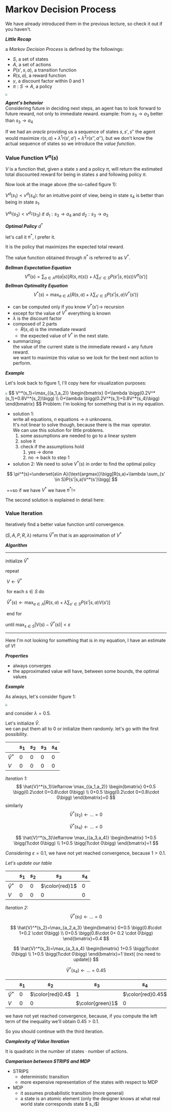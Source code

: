 # Markov Decision Process

We have already introduced them in the previous lecture, so check it out if you haven't.

***Little Recap***

a *Markov Decision Process* is defined by the followings:

- $S$, a set of states
- $A$, a set of actions
- $P(s',s,a)$, a transition function
- $R(s,a)$, a reward function
- $\gamma$, a discount factor within $0$ and $1$
- $\pi:S\to A$, a policy

<img src="img/24091.png" style="zoom:40%">



***Agent's behavior***   
Considering future in deciding next steps, an agent has to look forward to future reward, not only to immediate reward. example: from $s_3 \to a_3$ better than $s_3 \to a_4$

If we had an *oracle* providing us a sequence of states $s,s',s''$ the agent would maximize $r(s,a)+ λ^1  r(s’,a’)+ λ^2  r(s’’,a’’)$, but we don't know the actual sequence of states so we introduce the *value function*.

### Value Function $V^\pi(s)$

$V$ is a function that, given a state $s$ and a policy $\pi$, will return the estimated total discounted reward for being in states $s$ and following policy $\pi$.

Now look at the image above (the so-called figure 1):

$V^d(s_1)<v^d(s_4)$: for an intuitive point of view, being in state $s_4$ is better than being in state $s_1$.

$V^{d_1}(s_3)<v^{d_2}(s_3)$ if  $d_1:s_3 \to a_4$  and  $d_2:s_3 \to a_3$

***Optimal Policy*** $d^*$

let's call it $\pi^*$, I prefer it.

It is the policy that maximizes the expected total reward.

The value function obtained through $\pi^*$ is referred to as $V^*$.

***Bellman Expectation Equation***
$$
V^\pi(s)= \sum_{a \in A}\pi(a|s)\bigg[R(s,\pi(s))+\lambda\sum_{s' \in S}P\big(s'|s,\pi(s)\big)V^\pi(s')\bigg]
$$
***Bellman Optimality Equation***
$$
V^*(s)=\max_{a\in A}\bigg\{R(s,a)+\lambda\sum_{s' \in S}P(s'|s,a)V^*(s')\bigg\}
$$

- can be computed only if you know $V^*(s') \to$ recursion
- except for the value of $V^*$ everything is known
- $\lambda$ is the discount factor
- composed of 2 parts
  - $R(s,a)$ is the immediate reward
  - the expected value of $V^*$ in the next state.
- summarizing:   
  the value of the current state is the immediate reward $+$ any future reward.  
  we want to maximize this value so we look for the best next action to perform.

***Example***

Let's look back to figure $1$, I'll copy here for visualization purposes:

<img src="img/24091.png" style="zoom:40%">
$$
V^*(s_1)=\max_{(a_1,a_2)}
\begin{bmatrix}
0+\lambda \bigg(0.2V^*(s_1)+0.8V^*(s_2)\bigg)
\\
0+\lambda \bigg(0.2V^*(s_1)+0.8V^*(s_4)\bigg)
\end{bmatrix}
$$
Problem: I'm looking for something that is in my equation.

- solution 1:   
  write all equations, $n$ equations $\to$ $n$ unknowns.  
  It's not linear to solve though, because there is the $\max$ operator.  
  We can use this solution for little problems. 
  1. some assumptions are needed to go to a linear system
  2. solve it
  3. check if the assumptions hold
     1. yes $\to$ done
     2. no $\to$ back to step 1
- solution 2:  We need to solve $V^*(s)$ in order to find the optimal policy

$$
\pi^*(s)=\underset{a\in A}{\text{argmax}}\bigg[R(s,a)+\lambda \sum_{s' \in S}P(s'|s,a)V^*(s')\bigg]
$$

​		==so if we have $V^*$ we have $\pi^*$!=

The second solution is explained in detail here:

### Value Iteration

Iteratively find a better value function until convergence.

$(S,A,P,R,\lambda)$ returns $\hat{V}^*$m that is an approximation of $V^*$

***Algorithm***

_____________________________________________________________________________________________________________________________________________________________________________________________________________________________________

$\text{initialize }\hat{V}^*$

$\text{repeat}$

​			$V \leftarrow \hat{V}^*$

​			$\text{for each $s \in S$ do}$

​						$\hat{V}^*(s) \leftarrow \max_{a \in A}\big[R(s,a)+\lambda\sum_{s'\in S}P(s'|s,a)V(s')\big]$

​			$\text{end for}$

$\text{until }\max_{s \in S}|V(s)-\hat{V}^*(s)|< \varepsilon$

_____________________________________________________________________________________________________________________________________________________________________________________________________________________________________

Here I'm not looking for something that is in my equation, I have an estimate of $V$!

***Properties***

- always converges
- the approximated value will have, between some bounds, the optimal values

***Example***

As always, let's consider figure 1:

<img src="img/24091.png" style="zoom:40%">

and consider $\lambda = 0.5$.

Let's initialize $\hat{V}$.   
we can put them all to $0$ or initialize them randomly. let's go with the first possibility.

|             | $s_1$ | $s_2$ | $s_3$ | $s_4$ |
| ----------- | ----- | ----- | ----- | ----- |
| $\hat{V}^*$ | $0$   | $0$   | $0$   | $0$   |
| $V$         | $0$   | $0$   | $0$   | $0$   |

*Iteration 1:*  
$$
\hat{V}^*(s_1)\leftarrow \max_{(a_1,a_2)}
\begin{bmatrix}
0+0.5 \bigg(0.2\cdot 0+0.8\cdot 0\bigg)
\\
0+0.5 \bigg(0.2\cdot 0+0.8\cdot 0\bigg)
\end{bmatrix}=0
$$
similarly
$$
\hat{V}^*(s_2)\leftarrow \dots =0
$$

$$
\hat{V}^*(s_4)\leftarrow \dots = 0
$$


$$
\hat{V}^*(s_3)\leftarrow \max_{(a_3,a_4)}
\begin{bmatrix}
1+0.5 \bigg(1\cdot 0\bigg)
\\
1+0.5 \bigg(1\cdot 0\bigg)
\end{bmatrix}=1
$$

*Considering* $\varepsilon=0.1$, we have not yet reached convergence, because $1>0.1$.

*Let's update our table*

|             | $s_1$ | $s_2$ | $s_3$          | $s_4$ |
| ----------- | ----- | ----- | -------------- | ----- |
| $\hat{V}^*$ | $0$   | $0$   | $\color{red}1$ | $0$   |
| $V$         | $0$   | $0$   | $0$            | $0$   |

*Iteration 2:*
$$
\hat{V}^*(s_1) \leftarrow \dots = 0
$$

$$
\hat{V}^*(s_2)=\max_{a_2,a_3}
\begin{bmatrix}
0+0.5 \bigg(0.8\cdot 1+0.2 \cdot 0\bigg)
\\
0+0.5 \bigg(0.8\cdot 0+ 0.2 \cdot 0\bigg)
\end{bmatrix}=0.4
$$

$$
\hat{V}^*(s_3)=\max_{a_3,a_4}
\begin{bmatrix}
1+0.5 \bigg(1\cdot 0\bigg)
\\
1+0.5 \bigg(1\cdot 0\bigg)
\end{bmatrix}=1 \text{ (no need to update)}
$$

$$
\hat{V}^*(s_4)\leftarrow \dots =0.45
$$

|             | $s_1$ | $s_2$            | $s_3$            | $s_4$             |
| ----------- | ----- | ---------------- | ---------------- | ----------------- |
| $\hat{V}^*$ | $0$   | $\color{red}0.4$ | $1$              | $\color{red}0.45$ |
| $V$         | $0$   | $0$              | $\color{green}1$ | $0$               |

we have not yet reached convergence, because, if you compute the left term of the inequality we'll obtain  $0.45>0.1$.

So you should continue with the third iteration.

***Complexity of Value Iteration***

It is quadratic in the number of states $\cdot$ number of actions.

***Comparison between STRIPS and MDP***

- STRIPS  
  - deterministic transition
  - more expensive representation of the states with respect to MDP
- MDP
  - it assumes probabilistic transition (more general)
  - a state is an atomic element (only the designer knows at what real world state corresponds state $ s_i$)